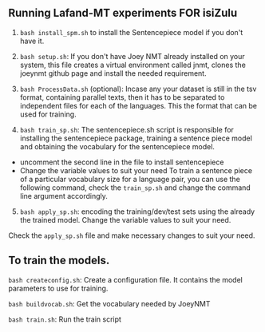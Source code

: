 ## Running Lafand-MT experiments FOR isiZulu

1. ```bash install_spm.sh``` to install the Sentencepiece model if you don't have it.

2. ```bash setup.sh```: If you don't have Joey NMT already installed on your system, this file creates a virtual environment called jnmt, clones the joeynmt github page and install the needed requirement.

3. ```bash ProcessData.sh``` (optional): Incase any your dataset is still in the tsv format, containing parallel texts, then it has to be separated to independent files for each of the languages. This the format that can be used for training.

4. ```bash train_sp.sh```: The sentencepiece.sh script is responsible for installing the sentencepiece package, training a sentence piece model and obtaining the vocabulary for the sentencepiece model.

- uncomment the second line in the file to install sentencepiece
- Change the variable values to suit your need To train a sentence piece of a particular vocabulary size for a language pair, you can use the following command, check the ```train_sp.sh``` and change the command line argument accordingly.

5. ```bash apply_sp.sh```: encoding the training/dev/test sets using the already the trained model. Change the variable values to suit your need.

Check the ```apply_sp.sh``` file and make necessary changes to suit your need.

## To train the models.
```bash createconfig.sh```: Create a configuration file. It contains the model parameters to use for training.

```bash buildvocab.sh```: Get the vocabulary needed by JoeyNMT

```bash train.sh```: Run the train script
